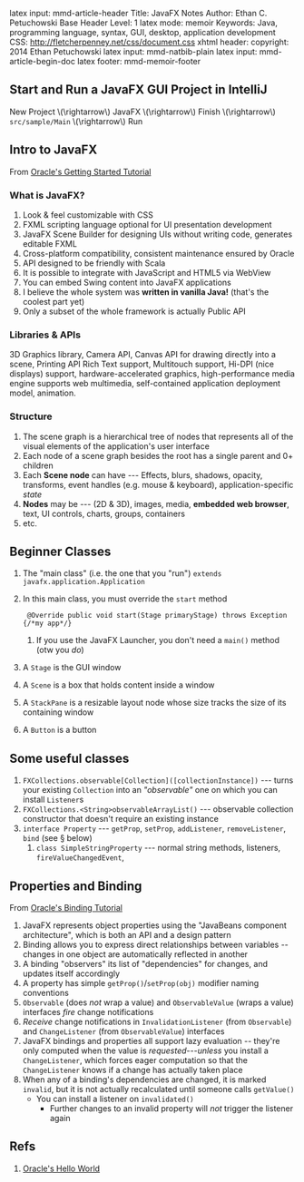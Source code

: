 latex input:        mmd-article-header
Title:              JavaFX Notes
Author:         Ethan C. Petuchowski
Base Header Level:      1
latex mode:     memoir
Keywords:           Java, programming language, syntax, GUI, desktop, application development
CSS:                http://fletcherpenney.net/css/document.css
xhtml header:       <script type="text/javascript" src="http://cdn.mathjax.org/mathjax/latest/MathJax.js?config=TeX-AMS-MML_HTMLorMML"></script>
copyright:      2014 Ethan Petuchowski
latex input:        mmd-natbib-plain
latex input:        mmd-article-begin-doc
latex footer:       mmd-memoir-footer

## Start and Run a JavaFX GUI Project in IntelliJ

New Project \\(\rightarrow\\) JavaFX \\(\rightarrow\\) Finish
\\(\rightarrow\\) `src/sample/Main` \\(\rightarrow\\) Run

## Intro to JavaFX

From [Oracle's Getting Started Tutorial][ogst]

[ogst]: http://docs.oracle.com/javase/8/javafx/get-started-tutorial/jfx-overview.htm

### What is JavaFX?

1. Look & feel customizable with CSS
2. FXML scripting language optional for UI presentation development
3. JavaFX Scene Builder for designing UIs without writing code, generates editable FXML
4. Cross-platform compatibility, consistent maintenance ensured by Oracle
5. API designed to be friendly with Scala
6. It is possible to integrate with JavaScript and HTML5 via WebView
7. You can embed Swing content into JavaFX applications
8. I believe the whole system was **written in vanilla Java!** (that's the coolest part yet)
9. Only a subset of the whole framework is actually Public API

### Libraries & APIs

3D Graphics library, Camera API, Canvas API for drawing directly into a scene,
Printing API Rich Text support, Multitouch support, Hi-DPI (nice displays)
support, hardware-accelerated graphics, high-performance media engine supports
web multimedia, self-contained application deployment model, animation.

### Structure

1. The scene graph is a hierarchical tree of nodes that represents all of the visual elements of the application's user interface
2. Each node of a scene graph besides the root has a single parent and 0+ children
3. Each **Scene node** can have --- Effects, blurs, shadows, opacity,
   transforms, event handles (e.g. mouse & keyboard), application-specific
   *state*
4. **Nodes** may be --- (2D & 3D), images, media, **embedded web browser**, text,
   UI controls, charts, groups, containers
5. etc.

## Beginner Classes

1. The "main class" (i.e. the one that you "run") `extends javafx.application.Application`
2. In this main class, you must override the `start` method

        @Override public void start(Stage primaryStage) throws Exception {/*my app*/}
    1. If you use the JavaFX Launcher, you don't need a `main()` method (otw you *do*)
3. A `Stage` is the GUI window
4. A `Scene` is a box that holds content inside a window
5. A `StackPane` is a resizable layout node whose size tracks the size of its containing window
6. A `Button` is a button

## Some useful classes

1. `FXCollections.observable[Collection]([collectionInstance])` --- turns your
   existing `Collection` into an *"observable"* one on which you can install
   `Listener`s
2. `FXCollections.<String>observableArrayList()` --- observable collection
   constructor that doesn't require an existing instance
3. `interface Property` --- `getProp`, `setProp`, `addListener`,
   `removeListener`, `bind` (see § below)
    1. `class SimpleStringProperty` --- normal string methods, listeners, `fireValueChangedEvent`,

## Properties and Binding

From [Oracle's Binding Tutorial][obt]

[obt]: http://docs.oracle.com/javafx/2/binding/jfxpub-binding.htm

1. JavaFX represents object properties using the "JavaBeans component
   architecture", which is both an API and a design pattern
2. Binding allows you to express direct relationships between variables --
   changes in one object are automatically reflected in another
3. A binding "observers" its list of "dependencies" for changes, and updates
   itself accordingly
4. A property has simple `getProp()`/`setProp(obj)` modifier naming
   conventions
5. `Observable` (does *not* wrap a value) and `ObservableValue` (wraps a
   value) interfaces *fire* change notifications
6. *Receive* change notifications in `InvalidationListener` (from
   `Observable`) and `ChangeListener` (from `ObservableValue`) interfaces
7. JavaFX bindings and properties all support lazy evaluation -- they're only
   computed when the value is *requested*---*unless* you install a
   `ChangeListener`, which forces eager computation so that the
   `ChangeListener` knows if a change has actually taken place
8. When any of a binding's dependencies are changed, it is marked `invalid`,
   but it is not actually recalculated until someone calls `getValue()`
    * You can install a listener on `invalidated()`
        * Further changes to an invalid property will *not* trigger the listener again

## Refs

1. [Oracle's Hello World][ohw]

[ohw]: http://docs.oracle.com/javafx/2/get_started/hello_world.htm
